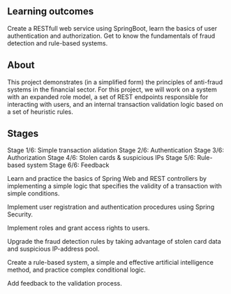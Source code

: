## Learning outcomes

Create a RESTfull web service using SpringBoot, learn the basics of user authentication and authorization. Get to know the fundamentals of fraud detection and rule-based systems.

## About

This project demonstrates (in a simplified form) the principles of anti-fraud systems in the financial sector. For this project, we will work on a system with an expanded role model, a set of REST endpoints responsible for interacting with users, and an internal transaction validation logic based on a set of heuristic rules.

## Stages

Stage 1/6: Simple transaction alidation
Stage 2/6: Authentication
Stage 3/6: Authorization
Stage 4/6: Stolen cards & suspicious IPs
Stage 5/6: Rule-based system
Stage 6/6: Feedback


Learn and practice the basics of Spring Web and REST controllers by implementing a simple logic that specifies the validity of a transaction with simple conditions.

Implement user registration and authentication procedures using Spring Security.

Implement roles and grant access rights to users.

Upgrade the fraud detection rules by taking advantage of stolen card data and suspicious IP-address pool.

Create a rule-based system, a simple and effective artificial intelligence method, and practice complex conditional logic.

Add feedback to the validation process. 
